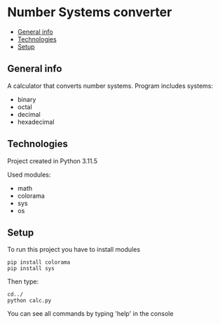 <p>

# Number Systems converter

* [General info](#general-info)
* [Technologies](#technologies)
* [Setup](#setup)
  
## General info
A calculator that converts number systems.
Program includes systems:
* binary
* octal
* decimal
* hexadecimal
## Technologies
Project created in Python 3.11.5

Used modules:
* math
* colorama
* sys
* os
## Setup
To run this project you have to install modules

```
pip install colorama
pip install sys
```
Then type:
```
cd../
python calc.py
```
You can see all commands by typing 'help' in the console
</p>

